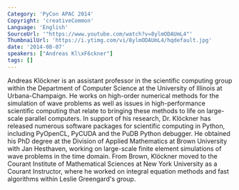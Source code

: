 ```yaml
---
Category: 'PyCon APAC 2014'
Copyright: 'creativeCommon'
Language: 'English'
SourceUrl: '"https://www.youtube.com/watch?v=8ylmODAUmL4"'
ThumbnailUrl: 'https://i.ytimg.com/vi/8ylmODAUmL4/hqdefault.jpg'
date: '2014-08-07'
speakers: ["Andreas Kl\xF6ckner"]
tags: []
---
```

Andreas Klöckner is an assistant professor in the scientific computing group
within the Department of Computer Science at the University of Illinois at
Urbana-Champaign. He works on high-order numerical methods for the simulation
of wave problems as well as issues in high-performance scientific computing
that relate to bringing these methods to life on large-scale parallel
computers. In support of his research, Dr. Klöckner has released numerous
software packages for scientific computing in Python, including PyOpenCL,
PyCUDA and the PuDB Python debugger. He obtained his PhD degree at the Division
of Applied Mathematics at Brown University with Jan Hesthaven, working on
large-scale finite element simulations of wave problems in the time domain.
From Brown, Klöckner moved to the Courant Institute of Mathematical Sciences at
New York University as a Courant Instructor, where he worked on integral
equation methods and fast algorithms within Leslie Greengard's group.
